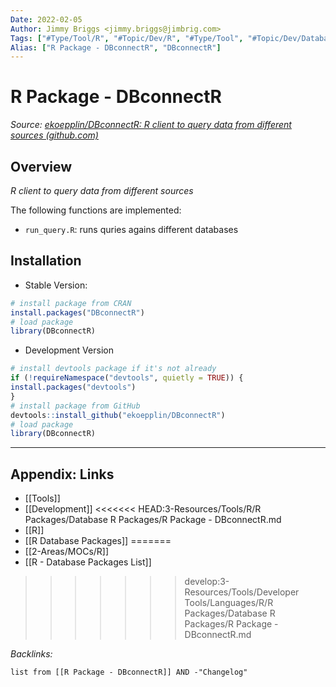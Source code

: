 ```yaml
---
Date: 2022-02-05
Author: Jimmy Briggs <jimmy.briggs@jimbrig.com>
Tags: ["#Type/Tool/R", "#Topic/Dev/R", "#Type/Tool", "#Topic/Dev/Database"]
Alias: ["R Package - DBconnectR", "DBconnectR"]
---
```


# R Package - DBconnectR

*Source: [ekoepplin/DBconnectR: R client to query data from different sources (github.com)](https://github.com/ekoepplin/DBconnectR)*

## Overview

_R client to query data from different sources_

The following functions are implemented:

-   `run_query.R`: runs quries agains different databases

## Installation

- Stable Version:

```R
# install package from CRAN
install.packages("DBconnectR")
# load package
library(DBconnectR)
```

- Development Version

```R
# install devtools package if it's not already
if (!requireNamespace("devtools", quietly = TRUE)) {
install.packages("devtools")
}
# install package from GitHub
devtools::install_github("ekoepplin/DBconnectR")
# load package
library(DBconnectR)
```

***

## Appendix: Links

- [[Tools]]
- [[Development]]
<<<<<<< HEAD:3-Resources/Tools/R/R Packages/Database R Packages/R Package - DBconnectR.md
- [[R]]
- [[R Database Packages]]
=======
- [[2-Areas/MOCs/R]]
- [[R - Database Packages List]]
>>>>>>> develop:3-Resources/Tools/Developer Tools/Languages/R/R Packages/Database R Packages/R Package - DBconnectR.md


*Backlinks:*

```dataview
list from [[R Package - DBconnectR]] AND -"Changelog"
```